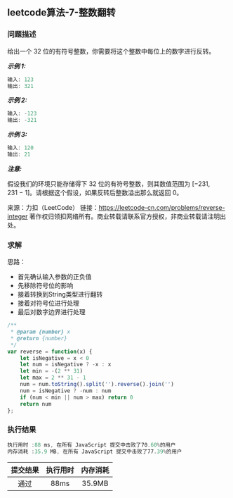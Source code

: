 ## leetcode算法-7-整数翻转

### 问题描述

给出一个 32 位的有符号整数，你需要将这个整数中每位上的数字进行反转。

***示例 1:***

```js
输入: 123
输出: 321
```

***示例 2:***

```js
输入: -123
输出: -321
```

***示例 3:***

```js
输入: 120
输出: 21
```

***注意:***

假设我们的环境只能存储得下 32 位的有符号整数，则其数值范围为 [−231,  231 − 1]。请根据这个假设，如果反转后整数溢出那么就返回 0。

来源：力扣（LeetCode）
链接：https://leetcode-cn.com/problems/reverse-integer
著作权归领扣网络所有。商业转载请联系官方授权，非商业转载请注明出处。

### 求解

思路：

- 首先确认输入参数的正负值
- 先移除符号位的影响
- 接着转换到String类型进行翻转
- 接着对符号位进行处理
- 最后对数字边界进行处理


```js
/**
 * @param {number} x
 * @return {number}
 */
var reverse = function(x) {
    let isNegative = x < 0
    let num = isNegative ? -x : x
    let min = -(2 ** 31)
    let max = 2 ** 31 - 1
    num = num.toString().split('').reverse().join('')
    num = isNegative ? -num : num
    if (num < min || num > max) return 0
    return num
};
```

### 执行结果

```js
执行用时 :88 ms, 在所有 JavaScript 提交中击败了70.60%的用户
内存消耗 :35.9 MB, 在所有 JavaScript 提交中击败了77.39%的用户
```

| 提交结果 | 执行用时 | 内存消耗 |
|:------:|:------:|:-------:|
|   通过  | 88ms  |  35.9MB |


